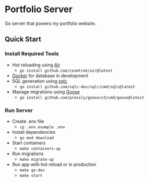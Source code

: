 # Portfolio Server

Go server that powers my portfolio website.

## Quick Start

### Install Required Tools

- Hot reloading using [Air](https://github.com/cosmtrek/air)
  - `go install github.com/cosmtrek/air@latest`
- [Docker](https://docs.docker.com/engine/install/) for database in development
- SQL generation using [sqlc](https://https://github.com/sqlc-dev/sqlc)
  - `go install github.com/sqlc-dev/sqlc/cmd/sqlc@latest`
- Manage migrations using [Goose](https://github.com/pressly/goose)
  - `go install github.com/pressly/goose/v3/cmd/goose@latest`

### Run Server

- Create .env file
  - `cp .env.example .env`
- Install dependencies
  - `go mod download`
- Start containers
  - `make containers-up`
- Run migrations
  - `make migrate-up`
- Run app with hot reload or in production
  - `make go-dev`
  - `make start`
